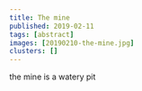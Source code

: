 ```yaml
---
title: The mine
published: 2019-02-11
tags: [abstract]
images: [20190210-the-mine.jpg]
clusters: []
---
```


the mine is a watery pit
